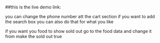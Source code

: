 ##this is the live demo link: 



you can change the phone number att the cart section if you want to add the search box you can also do that for what you like 

if you want you food to show sold out go to the food data and change it from make the sold out true
